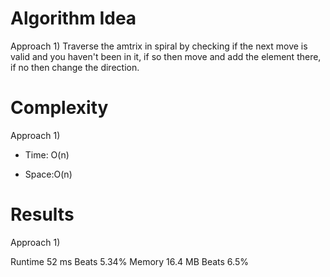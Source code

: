 # Algorithm Idea

Approach 1) Traverse the amtrix in spiral by checking if the next move is valid and you haven't been in it, if so then move and add the element there, if no then change the direction.

# Complexity

Approach 1)

- Time: O(n)

- Space:O(n)

# Results

Approach 1)

Runtime
52 ms
Beats
5.34%
Memory
16.4 MB
Beats
6.5%